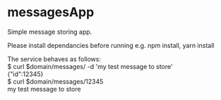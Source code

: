 # messagesApp

Simple message storing app.

Please install dependancies before running e.g. npm install, yarn install

The service behaves as follows:<br>
$ curl $domain/messages/ -d 'my test message to store' <br>
{"id":12345} <br>
$ curl $domain/messages/12345 <br>
my test message to store <br>
